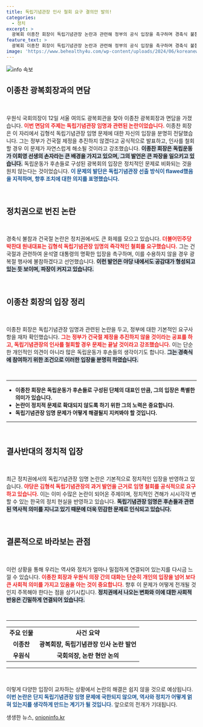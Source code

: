 ```yaml
---
title: 독립기념관장 인사 철회 요구 결의안 발의!
categories:
  - 정치
excerpt: >
  광복회 이종찬 회장이 독립기념관장 논란과 관련해 정부의 공식 입장을 촉구하며 경축식 불참 의사를 밝혔다. 그는 인사 철회가 문제 해결의 열쇠라며, 정치적 파장에 대한 우려를 표명했다. 정국은 점차 긴박해지고 있다!
feature_text: >
  광복회 이종찬 회장이 독립기념관장 논란과 관련해 정부의 공식 입장을 촉구하며 경축식 불참 의사를 밝혔다. 그는 인사 철회가 문제 해결의 열쇠라며, 정치적 파장에 대한 우려를 표명했다. 정국은 점차 긴박해지고 있다!
image: 'https://www.behealthy4u.com/wp-content/uploads/2024/06/koreanews.jpg'
---
```


<p><img src="https://www.behealthy4u.com/wp-content/uploads/2024/06/koreanews.jpg" alt="info 속보" /></p>

<h2 data-ke-size="size26">이종찬 광복회장과의 면담</h2>

<p data-ke-size="size16">&nbsp;</p>

<p>우원식 국회의장이 12일 서울 여의도 광복회관을 찾아 이종찬 광복회장과 면담을 가졌습니다. <b><span style="color: #ee2323;">이번 면담의 주제는 독립기념관장 임명과 관련된 논란이었습니다.</span></b> 이종찬 회장은 이 자리에서 김형석 독립기념관장 임명 문제에 대한 자신의 입장을 분명히 전달했습니다. 그는 정부가 건국절 제정을 추진하지 않겠다고 공식적으로 발표하고, 인사를 철회할 경우 이 문제가 자연스럽게 해소될 것이라고 강조했습니다. <b><span style="background-color: #21538527;">이종찬 회장은 독립운동가 이회영 선생의 손자라는 큰 배경을 가지고 있으며, 그의 발언은 큰 파장을 일으키고 있습니다.</span></b> 독립운동가 후손들로 구성된 광복회의 입장은 정치적인 문제로 비화되는 것을 원치 않는다는 것이었습니다. <b><span style="color: #1a5490;">이 문제의 발단은 독립기념관장 선출 방식이 flawed했음을 지적하며, 향후 조치에 대한 의지를 표명했습니다.</span></b></p>

<p data-ke-size="size16">&nbsp;</p>

<h2 data-ke-size="size26">정치권으로 번진 논란</h2>

<p data-ke-size="size16">&nbsp;</p>

<p>경축식 불참과 건국절 논란은 정치권에서도 큰 화제를 모으고 있습니다. <b><span style="color: #ee2323;">더불어민주당 박찬대 원내대표는 김형석 독립기념관장 임명의 즉각적인 철회를 요구했습니다.</span></b> 그는 건국절과 관련하여 윤석열 대통령의 명확한 입장을 촉구하며, 이를 수용하지 않을 경우 광복절 행사에 불참하겠다고 선언했습니다. <b><span style="background-color: #21538527;">이런 발언은 야당 내에서도 공감대가 형성되고 있는 듯 보이며, 파장이 커지고 있습니다.</span></b></p>

<p data-ke-size="size16">&nbsp;</p>

<h2 data-ke-size="size26">이종찬 회장의 입장 정리</h2>

<p data-ke-size="size16">&nbsp;</p>

<p>이종찬 회장은 독립기념관장 임명과 관련된 논란을 두고, 정부에 대한 기본적인 요구사항을 재차 확인했습니다. <b><span style="color: #ee2323;">그는 정부가 건국절 제정을 추진하지 않을 것이라는 공표를 하고, 독립기념관장의 인사를 철회할 경우 문제는 끝날 것이라고 강조했습니다.</span></b> 이는 단순한 개인적인 의견이 아니라 많은 독립운동가 후손들의 생각이기도 합니다. <b><span style="background-color: #21538527;">그는 경축식에 참여하기 위한 조건으로 이러한 입장을 분명히 하였습니다.</span></b></p>

<p data-ke-size="size16">&nbsp;</p>

<hr />

<ul>
  <li><b>이종찬 회장은 독립운동가 후손들로 구성된 단체의 대표인 만큼, 그의 입장은 특별한 의미가 있습니다.</b></li>
  <li><b>논란이 정치적 문제로 확대되지 않도록 하기 위한 그의 노력은 중요합니다.</b></li>
  <li><b>독립기념관장 임명 문제가 어떻게 해결될지 지켜봐야 할 것입니다.</b></li>
</ul>

<hr />

<p data-ke-size="size16">&nbsp;</p>

<h2 data-ke-size="size26">결사반대의 정치적 입장</h2>

<p data-ke-size="size16">&nbsp;</p>

<p>최근 정치권에서의 독립기념관장 임명 논란은 기본적으로 정치적인 입장을 반영하고 있습니다. <b><span style="color: #ee2323;">야당은 김형석 독립기념관장의 과거 발언을 근거로 임명 철회를 공식적으로 요구하고 있습니다.</span></b> 이는 이미 수많은 논란이 되어온 주제이며, 정치적인 견해가 시시각각 변할 수 있는 한국의 정치 현실을 반영하고 있습니다. <b><span style="background-color: #21538527;">독립기념관장 임명은 후손들과 관련된 역사적 의미를 지니고 있기 때문에 더욱 민감한 문제로 인식되고 있습니다.</span></b></p>

<p data-ke-size="size16">&nbsp;</p>

<h2 data-ke-size="size26">결론적으로 바라보는 관점</h2>

<p data-ke-size="size16">&nbsp;</p>

<p>이런 상황을 통해 우리는 역사와 정치가 얼마나 밀접하게 연결되어 있는지를 다시금 느낄 수 있습니다. <b><span style="color: #ee2323;">이종찬 회장과 우원식 의장 간의 대화는 단순히 개인의 입장을 넘어 보다 큰 사회적 의미를 가지고 있음을 아는 것이 중요합니다.</span></b> 향후 이 문제가 어떻게 전개될 것인지 주목해야 한다는 점을 상기시킵니다. <b><span style="background-color: #21538527;">정치권에서 나오는 변화와 이에 대한 사회적 반응은 긴밀하게 연결되어 있습니다.</span></b></p>

<p data-ke-size="size16">&nbsp;</p>

<hr />

<table>
  <tr>
    <td style="text-align: center; height: 17px;"><b>주요 인물</b></td>
    <td style="text-align: center; height: 17px;"><b>사건 요약</b></td>
  </tr>
  <tr>
    <td style="text-align: center; height: 17px;"><b>이종찬</b></td>
    <td style="text-align: center; height: 17px;"><b>광복회장, 독립기념관장 인사 논란 발언</b></td>
  </tr>
  <tr>
    <td style="text-align: center; height: 17px;"><b>우원식</b></td>
    <td style="text-align: center; height: 17px;"><b>국회의장, 논란 현안 논의</b></td>
  </tr>
</table>

<hr />

<p data-ke-size="size16">&nbsp;</p>

<p>이렇게 다양한 입장이 교차하는 상황에서 논란의 해결은 쉽지 않을 것으로 예상됩니다. <b><span style="color: #1a5490;">이번 논란은 단지 독립기념관장 임명 문제에 국한되지 않으며, 역사와 정치가 어떻게 얽혀 있는지를 생각하게 만드는 계기가 될 것입니다.</span></b> 앞으로의 전개가 기대됩니다.</p>
생생한 뉴스, <a href="https://onioninfo.kr" rel="dofollow">onioninfo.kr</a>


